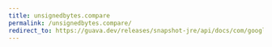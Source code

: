 ```yaml
---
title: unsignedbytes.compare
permalink: /unsignedbytes.compare/
redirect_to: https://guava.dev/releases/snapshot-jre/api/docs/com/google/common/primitives/UnsignedBytes.html#compare-byte-byte-
---
```

